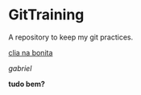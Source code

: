 # GitTraining
A repository to keep my git practices.

[clia na bonita ](github.com/beatrizvilalta)

*gabriel*

**tudo bem?**